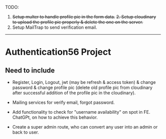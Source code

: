 TODO:

1. ~~Setup multer to handle profile pic in the form data.~~
~~2. Setup cloudinary to upload the profile pic properly & delete the one on the server.~~
3. Setup MailTrap to send verification email.

---

# Authentication56 Project

## Need to include

- Register, Login, Logout, jwt (may be refresh & access token) & change password & change profile pic (delete old profile pic from cloudinary after successful addition of the profile pic in the cloudinary).

- Mailing services for verify email, forgot password.

- Add functionality to check for "username availability" on spot in FE. ChatGPt, on how to achieve this behavior.

- Create a super admin route, who can convert any user into an admin or back to user.
